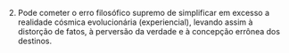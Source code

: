 ﻿2. Pode cometer o erro filosófico supremo de simplificar em excesso a realidade cósmica evolucionária (experiencial), levando assim à distorção de fatos, à perversão da verdade e à concepção errônea dos destinos.